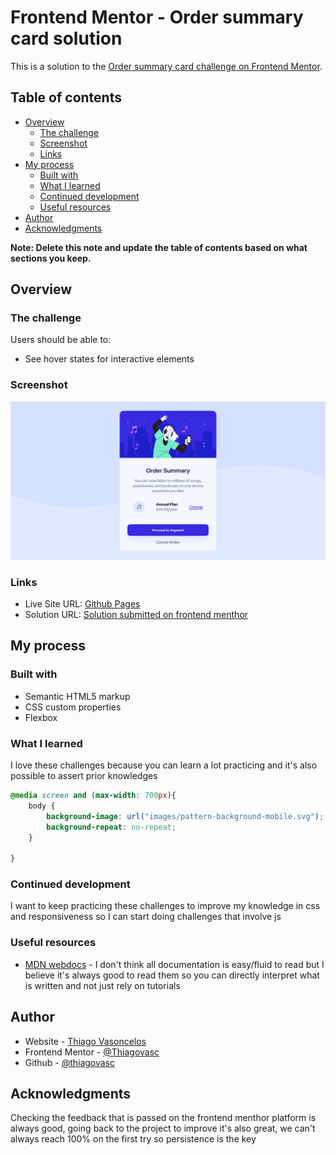# Frontend Mentor - Order summary card solution

This is a solution to the [Order summary card challenge on Frontend Mentor](https://www.frontendmentor.io/challenges/order-summary-component-QlPmajDUj). 

## Table of contents

- [Overview](#overview)
  - [The challenge](#the-challenge)
  - [Screenshot](#screenshot)
  - [Links](#links)
- [My process](#my-process)
  - [Built with](#built-with)
  - [What I learned](#what-i-learned)
  - [Continued development](#continued-development)
  - [Useful resources](#useful-resources)
- [Author](#author)
- [Acknowledgments](#acknowledgments)

**Note: Delete this note and update the table of contents based on what sections you keep.**

## Overview

### The challenge

Users should be able to:

- See hover states for interactive elements

### Screenshot

![](design/order_summary_solution_screenshot.png)

### Links

- Live Site URL: [Github Pages](https://thiagovasc.github.io/Order-Summary/)
- Solution URL: [Solution submitted on frontend menthor](https://www.frontendmentor.io/solutions/responsive-landing-page-using-flexbox-oXT-T_NF5)

## My process

### Built with

- Semantic HTML5 markup
- CSS custom properties
- Flexbox


### What I learned

I love these challenges because you can learn a lot practicing and it's also possible to assert prior knowledges 

```css
@media screen and (max-width: 700px){
    body {
        background-image: url("images/pattern-background-mobile.svg");
        background-repeat: no-repeat;
    }
    
}
```

### Continued development

I want to keep practicing these challenges to improve my knowledge in css and responsiveness so I can start doing challenges that involve js

### Useful resources

- [MDN webdocs](https://developer.mozilla.org/pt-BR/) - I don't think all documentation is easy/fluid to read but I believe it's always good to read them so you can directly interpret what is written and not just rely on tutorials


## Author

- Website - [Thiago Vasoncelos](https://thiagovasc.github.io/)
- Frontend Mentor - [@Thiagovasc](https://www.frontendmentor.io/profile/thiagovasc)
- Github - [@thiagovasc](https://github.com/Thiagovasc)


## Acknowledgments

Checking the feedback that is passed on the frontend menthor platform is always good, going back to the project to improve it's also great, we can't always reach 100% on the first try so persistence is the key
